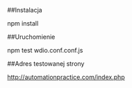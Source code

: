 ##Instalacja

npm install

##Uruchomienie

npm test wdio.conf.conf.js

##Adres testowanej strony

http://automationpractice.com/index.php
